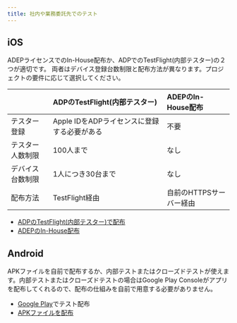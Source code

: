 ```yaml
---
title: 社内や業務委託先でのテスト
---
```


## iOS

ADEPライセンスでのIn-House配布か、ADPでのTestFlight(内部テスター)の２つが適切です。
両者はデバイス登録台数制限と配布方法が異なります。プロジェクトの要件に応じて選択してください。

|  |ADPのTestFlight(内部テスター)|ADEPのIn-House配布|
|:-|:---------------------------|:----------------|
|テスター登録|Apple IDをADPライセンスに登録する必要がある|不要|
|テスター人数制限|100人まで|なし|
|デバイス台数制限|1人につき30台まで|なし|
|配布方法 | TestFlight経由|自前のHTTPSサーバー経由|

 - [ADPのTestFlight(内部テスター)で配布](distribution/build/ios/adp_testflight)
 - [ADEPのIn-House配布](distribution/build/ios/adep_in_house)

## Android

APKファイルを自前で配布するか、内部テストまたはクローズドテストが使えます。内部テストまたはクローズドテストの場合はGoogle Play Consoleがアプリを配布してくれるので、配布の仕組みを自前で用意する必要がありません。

 - [Google Play](distribution/build/android/google_play_test)でテスト配布
 - [APKファイルを配布](distribution/build/android/apd_dist)